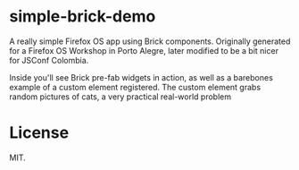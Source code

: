 simple-brick-demo
=================

A really simple Firefox OS app using Brick components. Originally generated for a Firefox OS Workshop in Porto Alegre, later modified to be a bit nicer for JSConf Colombia.

Inside you'll see Brick pre-fab widgets in action, as well as a barebones example of a custom element registered. The custom element grabs random pictures of cats, a very practical real-world problem

License
=======

MIT.
